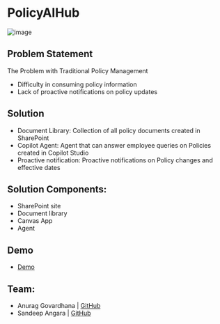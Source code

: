 # PolicyAIHub

![image](https://github.com/user-attachments/assets/fdaec096-3d3e-469a-9d20-c5824817533b)

## Problem Statement
The Problem with Traditional Policy Management
- Difficulty in consuming policy information
- Lack of proactive notifications on policy updates

## Solution
- Document Library: Collection of all policy documents created in SharePoint
- Copilot Agent: Agent that can answer employee queries on Policies created in Copilot Studio
- Proactive notification: Proactive notifications on Policy changes and effective dates

## Solution Components:
- SharePoint site
- Document library
- Canvas App
- Agent

## Demo
- [Demo](https://youtu.be/1qlxzWBUots)

## Team:
- Anurag Govardhana | [GitHub](https://github.com/anuraggovardhana)
- Sandeep Angara | [GitHub](https://github.com/hisandeepangara)

